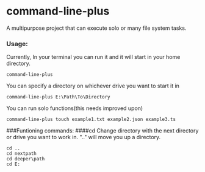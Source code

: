 # command-line-plus
A multipurpose project that can execute solo or many file system tasks.

### Usage:
Currently, In your terminal you can run it and it will start in your home directory.
```
command-line-plus
```
You can specify a directory on whichever drive you want to start it in
```
command-line-plus E:\Path\To\Directory
```
You can run solo functions(this needs improved upon)
```
command-line-plus touch example1.txt example2.json example3.ts
```

###Funtioning commands:
####cd
Change directory with the next directory or drive you want to work in. ".." will move you up a directory.
```
cd ..
cd nextpath
cd deeper\path
cd E:
```

